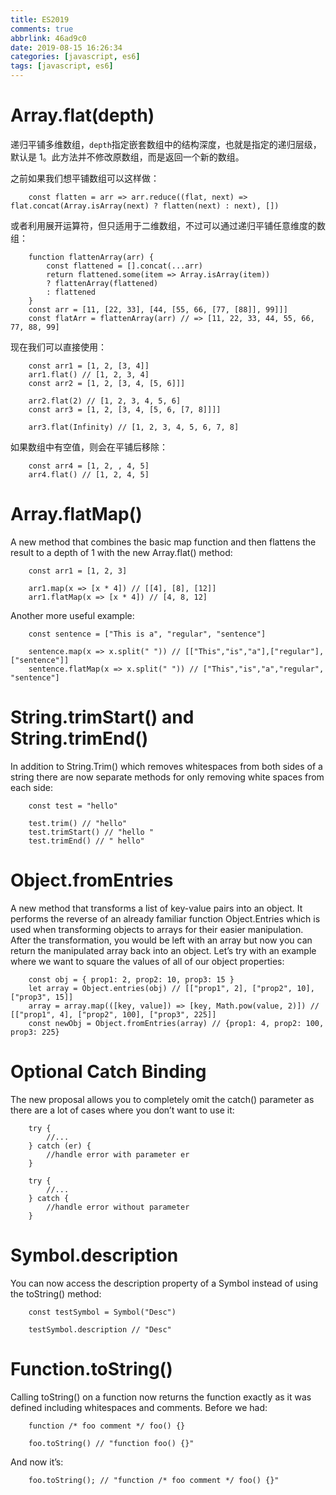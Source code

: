 ```yaml
---
title: ES2019
comments: true
abbrlink: 46ad9c0
date: 2019-08-15 16:26:34
categories: [javascript, es6]
tags: [javascript, es6]
---
```


# Array.flat(depth)
递归平铺多维数组，`depth`指定嵌套数组中的结构深度，也就是指定的递归层级，默认是 1。此方法并不修改原数组，而是返回一个新的数组。  

之前如果我们想平铺数组可以这样做：
```
    const flatten = arr => arr.reduce((flat, next) => flat.concat(Array.isArray(next) ? flatten(next) : next), [])
```
或者利用展开运算符，但只适用于二维数组，不过可以通过递归平铺任意维度的数组：
```
    function flattenArray(arr) {
        const flattened = [].concat(...arr)
        return flattened.some(item => Array.isArray(item))
        ? flattenArray(flattened) 
        : flattened
    }
    const arr = [11, [22, 33], [44, [55, 66, [77, [88]], 99]]]
    const flatArr = flattenArray(arr) // => [11, 22, 33, 44, 55, 66, 77, 88, 99]
```
现在我们可以直接使用：
```
    const arr1 = [1, 2, [3, 4]]
    arr1.flat() // [1, 2, 3, 4]
    const arr2 = [1, 2, [3, 4, [5, 6]]]

    arr2.flat(2) // [1, 2, 3, 4, 5, 6]
    const arr3 = [1, 2, [3, 4, [5, 6, [7, 8]]]]

    arr3.flat(Infinity) // [1, 2, 3, 4, 5, 6, 7, 8]
```
如果数组中有空值，则会在平铺后移除：
```
    const arr4 = [1, 2, , 4, 5]
    arr4.flat() // [1, 2, 4, 5]
```

# Array.flatMap()
A new method that combines the basic map function and then flattens the result to a depth of 1 with the new Array.flat() method:
```
    const arr1 = [1, 2, 3]

    arr1.map(x => [x * 4]) // [[4], [8], [12]]
    arr1.flatMap(x => [x * 4]) // [4, 8, 12]
```
Another more useful example:
```
    const sentence = ["This is a", "regular", "sentence"]

    sentence.map(x => x.split(" ")) // [["This","is","a"],["regular"],["sentence"]]
    sentence.flatMap(x => x.split(" ")) // ["This","is","a","regular", "sentence"]
```

# String.trimStart() and String.trimEnd()
In addition to String.Trim() which removes whitespaces from both sides of a string there are now separate methods for only removing white spaces from each side:
```
    const test = "hello"

    test.trim() // "hello"
    test.trimStart() // "hello "
    test.trimEnd() // " hello"
```

# Object.fromEntries
A new method that transforms a list of key-value pairs into an object. It performs the reverse of an already familiar function Object.Entries which is used when transforming objects to arrays for their easier manipulation. After the transformation, you would be left with an array but now you can return the manipulated array back into an object. Let’s try with an example where we want to square the values of all of our object properties:
```
    const obj = { prop1: 2, prop2: 10, prop3: 15 }                                   
    let array = Object.entries(obj) // [["prop1", 2], ["prop2", 10], ["prop3", 15]]
    array = array.map(([key, value]) => [key, Math.pow(value, 2)]) // [["prop1", 4], ["prop2", 100], ["prop3", 225]]
    const newObj = Object.fromEntries(array) // {prop1: 4, prop2: 100, prop3: 225}
```

# Optional Catch Binding
The new proposal allows you to completely omit the catch() parameter as there are a lot of cases where you don’t want to use it:
```
    try {
        //...
    } catch (er) {
        //handle error with parameter er
    }

    try {
        //...
    } catch {
        //handle error without parameter
    }
```

# Symbol.description
You can now access the description property of a Symbol instead of using the toString() method:
```
    const testSymbol = Symbol("Desc")

    testSymbol.description // "Desc"
```

# Function.toString()
Calling toString() on a function now returns the function exactly as it was defined including whitespaces and comments. Before we had:
```
    function /* foo comment */ foo() {}

    foo.toString() // "function foo() {}"
```
And now it’s:
```
    foo.toString(); // "function /* foo comment */ foo() {}"
```